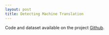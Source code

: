 ```yaml
---
layout: post
title: Detecting Machine Translation
---
```


Code and dataset available on the project [Github](https://github.com/Joao-M-Almeida/JEECUnbabelChallenge).
